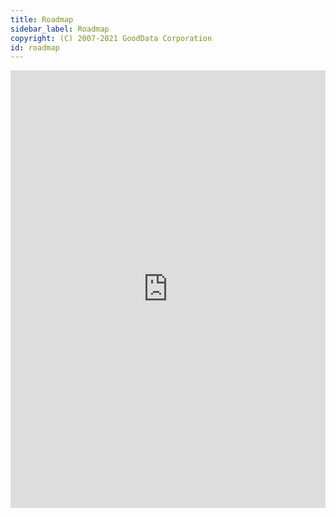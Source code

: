 ```yaml
---
title: Roadmap
sidebar_label: Roadmap
copyright: (C) 2007-2021 GoodData Corporation
id: roadmap
---
```


<iframe src="https://portal.productboard.com/lrmhupnda99qqd4uofvozs4j/tabs/9-planned" frameborder="0" height="700px" width="100%" />